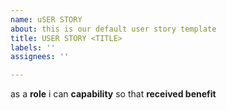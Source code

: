 ```yaml
---
name: uSER STORY
about: this is our default user story template
title: USER STORY <TITLE>
labels: ''
assignees: ''

---
```


as a **role** i can **capability** so that **received benefit**
